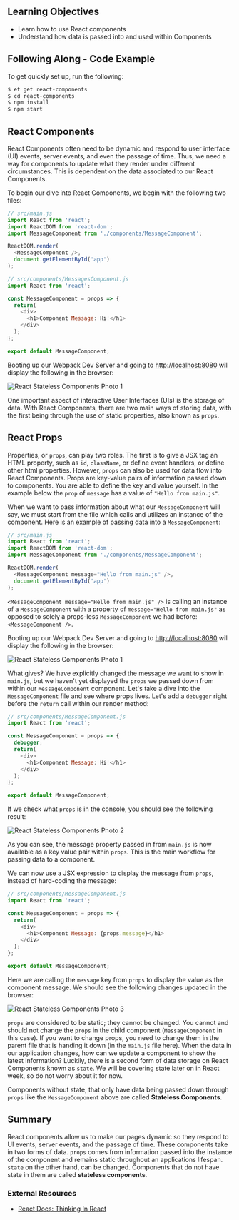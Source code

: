 ## Learning Objectives

* Learn how to use React components
* Understand how data is passed into and used within Components

## Following Along - Code Example

To get quickly set up, run the following:

```sh
$ et get react-components
$ cd react-components
$ npm install
$ npm start
```

## React Components

React Components often need to be dynamic and respond to user interface (UI) events, server events, and even the passage of time.
Thus, we need a way for components to update what they render under different circumstances. This is dependent on the data associated to our React Components.

To begin our dive into React Components, we begin with the following two files:

```javascript
// src/main.js
import React from 'react';
import ReactDOM from 'react-dom';
import MessageComponent from './components/MessageComponent';

ReactDOM.render(
  <MessageComponent />,
  document.getElementById('app')
);
```

```javascript
// src/components/MessagesComponent.js
import React from 'react';

const MessageComponent = props => {
  return(
    <div>
      <h1>Component Message: Hi!</h1>
    </div>
  );
};

export default MessageComponent;
```

Booting up our Webpack Dev Server and going to <http://localhost:8080> will display the following in the browser:

![React Stateless Components Photo 1][react-stateless-components-photo-1]

One important aspect of interactive User Interfaces (UIs) is the storage of data. With React Components, there are two main ways of storing data, with the first being through the use of static properties, also known as `props`.

## React Props

Properties, or `props`, can play two roles. The first is to give a JSX tag an HTML property, such as `id`, `className`, or define event handlers, or define other html properties. However, `props` can also be used for data flow into React Components. Props are
key-value pairs of information passed down to components. You are able to define the key and value yourself. In the example
below the `prop` of `message` has a value of `"Hello from main.js"`.

When we want to pass information about what our `MessageComponent` will say, we must start from the file which calls and utilizes an instance of the component.
Here is an example of passing data into a `MessageComponent`:

```javascript
// src/main.js
import React from 'react';
import ReactDOM from 'react-dom';
import MessageComponent from './components/MessageComponent';

ReactDOM.render(
  <MessageComponent message="Hello from main.js" />,
  document.getElementById('app')
);
```

`<MessageComponent message="Hello from main.js" />` is calling an instance of a `MessageComponent` with a property of `message="Hello from main.js"` as opposed to solely a props-less `MessageComponent` we had before: `<MessageComponent />`.

Booting up our Webpack Dev Server and going to <http://localhost:8080> will display the following in the browser:

![React Stateless Components Photo 1][react-stateless-components-photo-1]

What gives? We have explicitly changed the message we want to show in `main.js`, but we haven't yet displayed the `props` we passed down from within our `MessageComponent` component. Let's take a dive into the `MessageComponent` file and see where props lives. Let's add a `debugger` right before the `return` call within our render method:

```javascript
// src/components/MessageComponent.js
import React from 'react';

const MessageComponent = props => {
  debugger;
  return(
    <div>
      <h1>Component Message: Hi!</h1>
    </div>
  );
};

export default MessageComponent;
```

If we check what `props` is in the console, you should see the following result:

![React Stateless Components Photo 2][react-stateless-components-photo-2]

As you can see, the message property passed in from `main.js` is now available as a key value pair within `props`. This is the main workflow for passing data to a component.

We can now use a JSX expression to display the message from `props`, instead of hard-coding the message:

```javascript
// src/components/MessageComponent.js
import React from 'react';

const MessageComponent = props => {
  return(
    <div>
      <h1>Component Message: {props.message}</h1>
    </div>
  );
};

export default MessageComponent;
```

Here we are calling the `message` key from `props` to display the value as the component message. We should see the following changes updated in the browser:

![React Stateless Components Photo 3][react-stateless-components-photo-3]

`props` are considered to be static; they cannot be changed. You cannot and should not change the `props` in the child component (`MessageComponent` in this case). If you want to change props, you need to change them in the parent file that is handing it down (in the `main.js` file here). When the data in our application changes, how can we update a component to show the latest information? Luckily, there is a second form of data storage on React Components known as `state`. We will be covering state later on in React week, so do not worry about it for now.

Components without state, that only have data being passed down through `props` like the `MessageComponent` above are called **Stateless Components**.

## Summary

React components allow us to make our pages dynamic so they respond to UI events, server events, and the passage of time.
These components take in two forms of data. `props` comes from information passed into the instance of the component and remains static throughout an applications lifespan.
`state` on the other hand, can be changed. Components that do not have state in them are called **stateless components**.

### External Resources
* [React Docs: Thinking In React][react-docs-thinking-in-react]

[localhost-8080]: http://localhost:8080
[react-blog-es6-syntax-announcement]: https://facebook.github.io/react/blog/2015/01/27/react-v0.13.0-beta-1.html#plain-javascript-classes
[react-docs-thinking-in-react]: https://facebook.github.io/react/docs/thinking-in-react.html

[react-stateless-components-photo-1]: https://s3.amazonaws.com/horizon-production/images/react-stateless-components-photo-1.png
[react-stateless-components-photo-2]: https://s3.amazonaws.com/horizon-production/images/react-stateless-components-photo-2.png
[react-stateless-components-photo-3]: https://s3.amazonaws.com/horizon-production/images/react-stateless-components-photo-3.png
